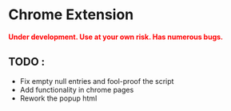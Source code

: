 # Chrome Extension

<div style="color:red"><b>Under development. Use at your own risk. Has numerous bugs.</b></div>


## TODO : 
- Fix empty null entries and fool-proof the script
- Add functionality in chrome pages 
- Rework the popup html 
